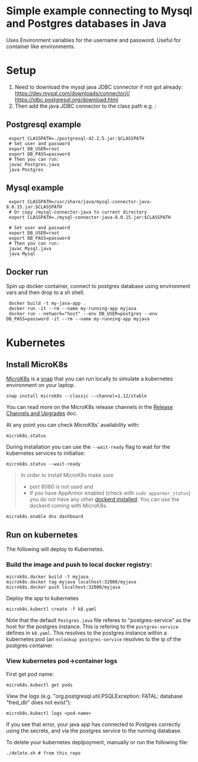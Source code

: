 # Simple example connecting to Mysql and Postgres databases in Java

Uses Environment variables for the username and password. Useful
for container like environments.

# Setup 

1. Need to download the mysql java JDBC connector if not got already:
     https://dev.mysql.com/downloads/connector/j/ 
     https://jdbc.postgresql.org/download.html
2. Then add the java JDBC connector to the class path e.g. :

## Postgresql example
     export CLASSPATH=./postgresql-42.2.5.jar:$CLASSPATH
     # Set user and password
     export DB_USER=root
     export DB_PASS=password
     # Then you can run:
     javac Postgres.java
     java Postgres

## Mysql example     
     export CLASSPATH=/usr/share/java/mysql-connector-java-8.0.15.jar:$CLASSPATH
     # Or copy /mysql-connector-java to current directory
     export CLASSPATH=./mysql-connector-java-8.0.15.jar:$CLASSPATH 

     # Set user and password
     export DB_USER=root
     export DB_PASS=password
     # Then you can run:
     javac Mysql.java
     java Mysql


## Docker run

Spin up docker container, connect to postgres database using environment vars
and then drop to a sh shell.

     docker build -t my-java-app .
     docker run -it --rm --name my-running-app myjava
     docker run --network="host" --env DB_USER=postgres --env DB_PASS=password -it --rm --name my-running-app myjava

# Kubernetes

## Install MicroK8s
[MicroK8s](https://github.com/ubuntu/microk8s/blob/master/README.md) is a [snap](https://snapcraft.io/) that you can run locally to simulate a kubernetes environment on your laptop.

```
snap install microk8s --classic --channel=1.12/stable
```

You can read more on the MicroK8s release channels in the [Release Channels and Upgrades](docs/release-channels.md) doc.

At any point you can check MicroK8s' availability with:

```
microk8s.status
```

During installation you can use the `--wait-ready` flag to wait for the kubernetes services to initialise:

```
microk8s.status --wait-ready
```

> In order to install MicroK8s make sure
> - port 8080 is not used and
> - if you have AppArmor enabled (check with `sudo apparmor_status`) you do not have any other [dockerd installed](docs/dockerd.md). You can use the dockerd coming with MicroK8s.

```
microk8s.enable dns dashboard
```

## Run on kubernetes 

The following will deploy to Kubernetes.

### Build the image and push to local docker registry:

```
microk8s.docker build -t myjava .
microk8s.docker tag myjava localhost:32000/myjava
microk8s.docker push localhost:32000/myjava
```

Deploy the app to kubernetes

```
microk8s.kubectl create -f k8.yaml
```

Note that the default `Postgres.java` file referes to "postgres-service" as the
host for the postgres instance. This is refering to the `postgres-service` 
defines in `k8.yaml`. This resolves to the postgres instance within a kubernetes
pod (an `nslookup postgres-service` resolves to the ip of the postgres 
container.

### View kubernetes pod->container logs

First get pod name:

```
microk8s.kubectl get pods
```
View the logs (e.g. "org.postgresql.util.PSQLException: FATAL: database "fred_db" does not exist"):

```
microk8s.kubectl logs <pod-name>
```
If you see that error, your java app has connected to Postgres correctly using the secrets, and
via the postgres service to the running database.

To delete your kubernetes deplpoyment, manually or run the following file:
```
./delete.sh # from this repo
```

